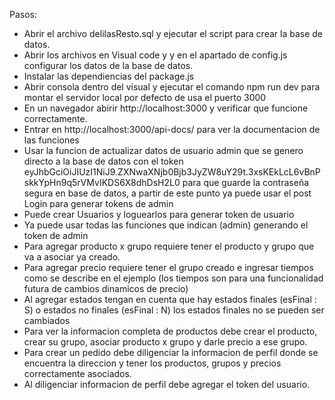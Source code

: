 Pasos:
- Abrir el archivo delilasResto.sql y ejecutar el script para crear la base de datos.
- Abrir los archivos en Visual code y y en el apartado de config.js configurar los datos de la base de datos.
- Instalar las dependiencias del package.js
- Abrir consola dentro del visual y ejecutar el comando npm run dev para montar el servidor local por defecto de usa el puerto 3000
- En un navegador abirir http://localhost:3000 y verificar que funcione correctamente.
- Entrar en http://localhost:3000/api-docs/ para ver la documentacion de las funciones
- Usar la funcion de actualizar datos de usuario admin que se genero directo a la base de datos con el token   eyJhbGciOiJIUzI1NiJ9.ZXNwaXNjb0Bjb3JyZW8uY29t.3xsKEkLcL6vBnPskkYpHn9q5rVMvIKDS6X8dhDsH2L0 para que guarde la contraseña segura en base de datos, a partir de este   punto ya puede usar el post Login para generar tokens de admin
- Puede crear Usuarios y loguearlos para generar token de usuario 
- Ya puede usar todas las funciones que indican (admin) generando el token de admin
- Para agregar producto x grupo requiere tener el producto y grupo que va a asociar ya creado.
- Para agregar precio requiere tener el grupo creado e ingresar tiempos como se describe en el ejemplo (los tiempos son para una funcionalidad futura de cambios   dinamicos de precio)
- Al agregar estados tengan en cuenta que hay estados finales (esFinal : S) o estados no finales (esFinal : N) los estados finales no se pueden ser cambiados
- Para ver la informacion completa de productos debe crear el producto, crear su grupo, asociar producto x grupo y darle precio a ese grupo.
- Para crear un pedido debe diligenciar la informacion de perfil donde se encuentra la direccion y tener los productos, grupos y precios correctamente asociados.
- Al diligenciar informacion de perfil debe agregar el token del usuario.
